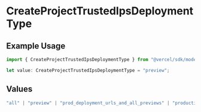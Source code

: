 # CreateProjectTrustedIpsDeploymentType

## Example Usage

```typescript
import { CreateProjectTrustedIpsDeploymentType } from "@vercel/sdk/models/operations";

let value: CreateProjectTrustedIpsDeploymentType = "preview";
```

## Values

```typescript
"all" | "preview" | "prod_deployment_urls_and_all_previews" | "production"
```